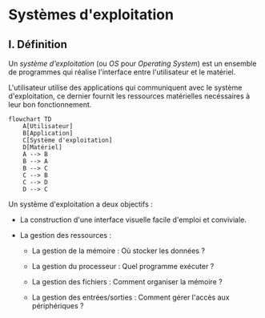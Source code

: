 # Systèmes d'exploitation

## I. Définition

Un *système d'exploitation* (ou *OS* pour *Operating System*) est un ensemble de programmes qui réalise l'interface entre l'utilisateur et le matériel.

L'utilisateur utilise des applications qui communiquent avec le système d'exploitation, ce dernier fournit les ressources matérielles necéssaires à leur bon fonctionnement.

```mermaid
flowchart TD
    A[Utilisateur]
    B[Application]
    C[Système d'exploitation]
    D[Matériel]
    A --> B
    B --> A
    B --> C
    C --> B
    C --> D
    D --> C
```

Un système d'exploitation a deux objectifs :

- La construction d'une interface visuelle facile d'emploi et conviviale.

- La gestion des ressources :

    + La gestion de la mémoire : Où stocker les données ?

    + La gestion du processeur : Quel programme exécuter ?

    + La gestion des fichiers : Comment organiser la mémoire ?

    + La gestion des entrées/sorties : Comment gérer l'accès aux périphériques ?